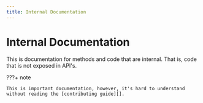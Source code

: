 ```yaml
---
title: Internal Documentation
---
```


# Internal Documentation

This is documentation for methods and code that are internal. That is, code that is not exposed in API's.

???+ note

    This is important documentation, however, it's hard to understand without reading the [contributing guide][].

[contributing guide]: ../guide/index.md
